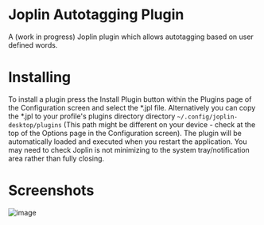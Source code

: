 # Joplin Autotagging Plugin
A (work in progress) Joplin plugin which allows autotagging based on user defined words.

# Installing
To install a plugin press the Install Plugin button within the Plugins page of the Configuration screen and select the \*.jpl file. Alternatively you can copy the \*.jpl to your profile's plugins directory directory `~/.config/joplin-desktop/plugins` (This path might be different on your device - check at the top of the Options page in the Configuration screen). The plugin will be automatically loaded and executed when you restart the application. You may need to check Joplin is not minimizing to the system tray/notification area rather than fully closing.

# Screenshots
![image](https://user-images.githubusercontent.com/12672127/137376146-77a3c0f1-ed34-49e7-a613-4ea61ba257f4.png)
